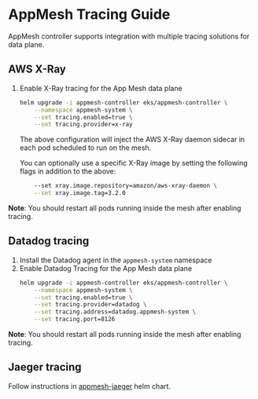 # AppMesh Tracing Guide
AppMesh controller supports integration with multiple tracing solutions for data plane.

## AWS X-Ray
1. Enable X-Ray tracing for the App Mesh data plane
    ```sh
    helm upgrade -i appmesh-controller eks/appmesh-controller \
        --namespace appmesh-system \
        --set tracing.enabled=true \
        --set tracing.provider=x-ray
    ```
    The above configuration will inject the AWS X-Ray daemon sidecar in each pod scheduled to run on the mesh.

    You can optionally use a specific X-Ray image by setting the following flags in addition to the above:
    ```sh
        --set xray.image.repository=amazon/aws-xray-daemon \
        --set xray.image.tag=3.2.0
    ```

**Note**: You should restart all pods running inside the mesh after enabling tracing.

## Datadog tracing
1. Install the Datadog agent in the `appmesh-system` namespace
2. Enable Datadog Tracing for the App Mesh data plane
    ```sh
    helm upgrade -i appmesh-controller eks/appmesh-controller \
        --namespace appmesh-system \
        --set tracing.enabled=true \
        --set tracing.provider=datadog \
        --set tracing.address=datadog.appmesh-system \
        --set tracing.port=8126
    ```

**Note**: You should restart all pods running inside the mesh after enabling tracing.

## Jaeger tracing
Follow instructions in [appmesh-jaeger](https://github.com/aws/eks-charts/tree/master/stable/appmesh-jaeger) helm chart.